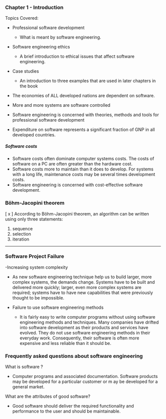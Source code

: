### Chapter 1 - Introduction

Topics Covered:

- Professional software development
  - What is meant by software engineering.
- Software engineering ethics
  - A brief introduction to ethical issues that affect software engineering.
- Case studies
  - An introduction to three examples that are used in later chapters in the book

- The economies of ALL developed nations are dependent on software.
- More and more systems are software controlled
- Software engineering is concerned with theories, methods and tools for professional software development
- Expenditure on software represents a significant fraction of GNP in all developed countries.

##### Software costs
- Software costs often dominate computer systems costs. The costs of software on a PC are often greater than the hardware cost.
- Software costs more to maintain than it does to develop. For systems with a long life, maintenance costs may be several times development costs.
- Software engineering is concerned with cost-effective software development.

### Böhm-Jacopini theorem

[ x ] According to Böhm-Jacopini theorem, an algorithm can be written using only three statements:

  1. sequence
  2. selection
  3. iteration


- - -

### Software Project Failure
-Increasing system complexity
  - As new software engineering technique help us to build larger, more complex systems, the demands change. Systems have to be built and delivered more quickly; larger, even more complex systems are required; systems have to have new capabilities that were previously thought to be impossible.

  - Failure to use software engineering methods
    - It is fairly easy to write computer programs without using software engineering methods and techniques. Many companies have drifted into software development as their products and services have evolved. They do not use software engineering methods in their everyday work. Consequently, their software is often more expensive and less reliable than it should be.


### Frequently asked questions about software engineering
What is software ?
  - Computer programs and associated documentation. Software products may be developed for a particular customer or m ay be developed for a general market.

What are the attributes of good software?
  - Good software should deliver the required functionality and performance to the user and should be maintainable.
